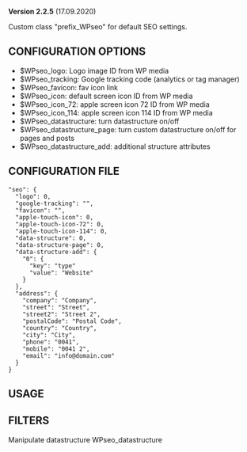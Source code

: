 **Version 2.2.5** (17.09.2020)

Custom class "prefix_WPseo" for default SEO settings.

## CONFIGURATION OPTIONS
* $WPseo_logo: Logo image ID from WP media
* $WPseo_tracking: Google tracking code (analytics or tag manager)
* $WPseo_favicon: fav icon link
* $WPseo_icon: default screen icon ID from WP media
* $WPseo_icon_72: apple screen icon 72 ID from WP media
* $WPseo_icon_114: apple screen icon 114 ID from WP media
* $WPseo_datastructure: turn datastructure on/off
* $WPseo_datastructure_page: turn custom datastructure on/off for pages and posts
* $WPseo_datastructure_add: additional structure attributes

## CONFIGURATION FILE
```
"seo": {
  "logo": 0,
  "google-tracking": "",
  "favicon": "",
  "apple-touch-icon": 0,
  "apple-touch-icon-72": 0,
  "apple-touch-icon-114": 0,
  "data-structure": 0,
  "data-structure-page": 0,
  "data-structure-add": {
    "0": {
      "key": "type"
      "value": "Website"
    }
  },
  "address": {
    "company": "Company",
    "street": "Street",
    "street2": "Street 2",
    "postalCode": "Postal Code",
    "country": "Country",
    "city": "City",
    "phone": "0041",
    "mobile": "0041 2",
    "email": "info@domain.com"
  }
}
```

## USAGE


## FILTERS
Manipulate datastructure
WPseo_datastructure
